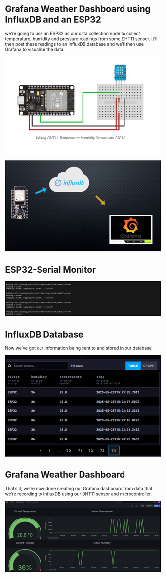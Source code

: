 # Grafana Weather Dashboard using InfluxDB and an ESP32 
 we’re going to use an ESP32 as our data collection node to collect temperature, humidity and pressure readings from some DHT11 sensor. 
 It’ll then post these readings to an InfluxDB database and we’ll then use Grafana to visualise the data. 
 
![Grafana Weather Dashboard](images/wiring.png)


![Grafana Weather Dashboard](images/head.webp)

# ESP32-Serial Monitor
![ESP32-Serial Monitorm](images/com.PNG)

# InfluxDB Database
Now we’ve got our information being sent to and stored in our database

![InfluxDB Database](images/influx.PNG)


# Grafana Weather Dashboard
That’s it, we’re now done creating our Grafana dashboard from data that we’re recording to InfluxDB using our DHT11 sensor and microcontroller.

![Grafana Weather Dashboard](images/grafana.PNG)
